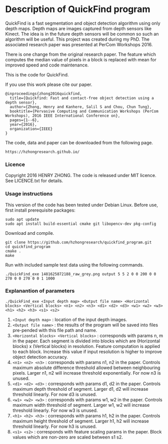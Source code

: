# Description of QuickFind program

QuickFind is a fast segmentation and object detection algorithm using only depth maps. Depth maps are images captured from depth sensors like Kinect. The idea is in the future depth sensors will be common so such an algorithm will be useful. This project was created during my PhD. The associated research paper was presented at PerCom Workshops 2016.

There is one change from the original research paper. The feature which computes the median value of pixels in a block is replaced with mean for improved speed and code maintenance.

This is the code for QuickFind.

If you use this work please cite our paper.

```
@inproceedings{zhong2016quickfind,
  title={Quickfind: Fast and contact-free object detection using a depth sensor},
  author={Zhong, Henry and Kanhere, Salil S and Chou, Chun Tung},
  booktitle={Pervasive Computing and Communication Workshops (PerCom Workshops), 2016 IEEE International Conference on},
  pages={1--6},
  year={2016},
  organization={IEEE}
}
```

The code, data and paper can be downloaded from the following page.

```
https://hzhongresearch.github.io/
```

### Licence
Copyright 2016 HENRY ZHONG. The code is released under MIT licence. See LICENCE.txt for details.

### Usage instructions
This version of the code has been tested under Debian Linux. Before use, first install prerequisite packages:

```
sudo apt update
sudo apt install build-essential cmake git libopencv-dev pkg-config
```

Download and compile.

```
git clone https://github.com/hzhongresearch/quickfind_program.git
cd quickfind_program
cmake .
make
```

Run with included sample test data using the following commands.

```
./QuickFind_exe 1481625872188_raw_grey.png output 5 5 2 0 0 200 0 0 270 0 0 270 0 0 1 1000
```

### Explanantion of parameters
```
./QuickFind_exe <Input depth map> <Output file name> <Horizontal blocks> <Vertical blocks> <n1> <n2> <n3> <d1> <d2> <d3> <w1> <w2> <w3> <h1> <h2> <h3> <s1> <s2>
```

1. ```<Input depth map>``` : location of the input depth images.
2. ```<Output file name>``` : the results of the program will be saved into files pre-pended with this file path and name.
3. ```<Horizontal blocks> <Vertical blocks>``` : corresponds with params n, m in the paper. Each segment is divided into blocks which are (Horizontal blocks) x (Vertical blocks) in resolution. Feature computation is applied to each block. Increase this value if input resolution is higher to improve object detection accuracy.
4. ```<n1> <n2> <n3>``` : corresponds with params n1, n2 in the paper. Controls maximum absolute difference threshold allowed between neighbouring pixels. Larger n1, n2 will increase threshold exponentially. For now n3 is unused.
5. ```<d1> <d2> <d3>``` : corresponds with params d1, d2 in the paper. Controls maximum depth threshold of segment. Larger d1, d2 will increase threshold linearly. For now d3 is unused.
6. ```<w1> <w2> <w3>``` : corresponds with params w1, w2 in the paper. Controls maximum width threshold of segment. Larger w1, w2 will increase threshold linearly. For now w3 is unused.
7. ```<h1> <h2> <h3>``` : corresponds with params h1, h2 in the paper. Controls maximum height threshold of segment. Larger h1, h2 will increase threshold linearly. For now h3 is unused.
8. ```<s1> <s2>``` : corresponds with feature scaling params in the paper. Block values which are non-zero are scaled between s1 s2.
